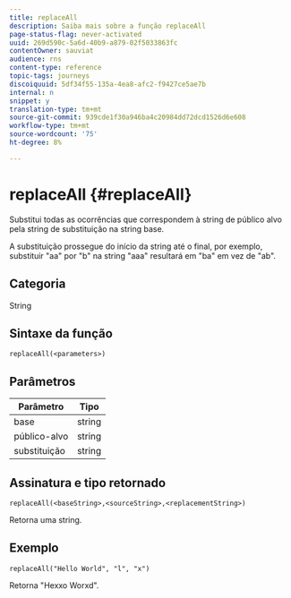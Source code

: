```yaml
---
title: replaceAll
description: Saiba mais sobre a função replaceAll
page-status-flag: never-activated
uuid: 269d590c-5a6d-40b9-a879-02f5033863fc
contentOwner: sauviat
audience: rns
content-type: reference
topic-tags: journeys
discoiquuid: 5df34f55-135a-4ea8-afc2-f9427ce5ae7b
internal: n
snippet: y
translation-type: tm+mt
source-git-commit: 939cde1f30a946ba4c20984dd72dcd1526d6e608
workflow-type: tm+mt
source-wordcount: '75'
ht-degree: 8%

---
```



# replaceAll {#replaceAll}

Substitui todas as ocorrências que correspondem à string de público alvo pela string de substituição na string base.

A substituição prossegue do início da string até o final, por exemplo, substituir &quot;aa&quot; por &quot;b&quot; na string &quot;aaa&quot; resultará em &quot;ba&quot; em vez de &quot;ab&quot;.

## Categoria

String

## Sintaxe da função

`replaceAll(<parameters>)`

## Parâmetros

| Parâmetro | Tipo |
|-----------|--------------|
| base | string |
| público-alvo | string |
| substituição | string |

## Assinatura e tipo retornado

`replaceAll(<baseString>,<sourceString>,<replacementString>)`

Retorna uma string.

## Exemplo

`replaceAll("Hello World", "l", "x")`

Retorna &quot;Hexxo Worxd&quot;.

